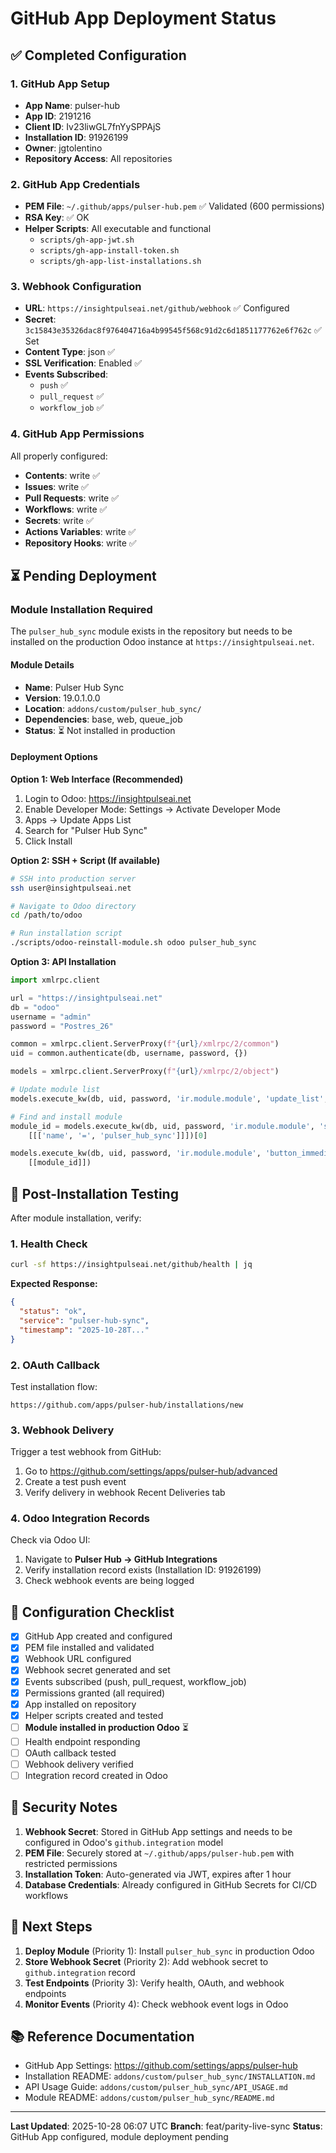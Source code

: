 # GitHub App Deployment Status

## ✅ Completed Configuration

### 1. GitHub App Setup
- **App Name**: pulser-hub
- **App ID**: 2191216
- **Client ID**: Iv23liwGL7fnYySPPAjS
- **Installation ID**: 91926199
- **Owner**: jgtolentino
- **Repository Access**: All repositories

### 2. GitHub App Credentials
- **PEM File**: `~/.github/apps/pulser-hub.pem` ✅ Validated (600 permissions)
- **RSA Key**: ✅ OK
- **Helper Scripts**: All executable and functional
  - `scripts/gh-app-jwt.sh`
  - `scripts/gh-app-install-token.sh`
  - `scripts/gh-app-list-installations.sh`

### 3. Webhook Configuration
- **URL**: `https://insightpulseai.net/github/webhook` ✅ Configured
- **Secret**: `3c15843e35326dac8f976404716a4b99545f568c91d2c6d1851177762e6f762c` ✅ Set
- **Content Type**: json ✅
- **SSL Verification**: Enabled ✅
- **Events Subscribed**:
  - `push` ✅
  - `pull_request` ✅
  - `workflow_job` ✅

### 4. GitHub App Permissions
All properly configured:
- **Contents**: write ✅
- **Issues**: write ✅
- **Pull Requests**: write ✅
- **Workflows**: write ✅
- **Secrets**: write ✅
- **Actions Variables**: write ✅
- **Repository Hooks**: write ✅

## ⏳ Pending Deployment

### Module Installation Required
The `pulser_hub_sync` module exists in the repository but needs to be installed on the production Odoo instance at `https://insightpulseai.net`.

#### Module Details
- **Name**: Pulser Hub Sync
- **Version**: 19.0.1.0.0
- **Location**: `addons/custom/pulser_hub_sync/`
- **Dependencies**: base, web, queue_job
- **Status**: ⏳ Not installed in production

#### Deployment Options

**Option 1: Web Interface (Recommended)**
1. Login to Odoo: https://insightpulseai.net
2. Enable Developer Mode: Settings → Activate Developer Mode
3. Apps → Update Apps List
4. Search for "Pulser Hub Sync"
5. Click Install

**Option 2: SSH + Script (If available)**
```bash
# SSH into production server
ssh user@insightpulseai.net

# Navigate to Odoo directory
cd /path/to/odoo

# Run installation script
./scripts/odoo-reinstall-module.sh odoo pulser_hub_sync
```

**Option 3: API Installation**
```python
import xmlrpc.client

url = "https://insightpulseai.net"
db = "odoo"
username = "admin"
password = "Postres_26"

common = xmlrpc.client.ServerProxy(f"{url}/xmlrpc/2/common")
uid = common.authenticate(db, username, password, {})

models = xmlrpc.client.ServerProxy(f"{url}/xmlrpc/2/object")

# Update module list
models.execute_kw(db, uid, password, 'ir.module.module', 'update_list', [])

# Find and install module
module_id = models.execute_kw(db, uid, password, 'ir.module.module', 'search',
    [[['name', '=', 'pulser_hub_sync']]])[0]

models.execute_kw(db, uid, password, 'ir.module.module', 'button_immediate_install',
    [[module_id]])
```

## 🧪 Post-Installation Testing

After module installation, verify:

### 1. Health Check
```bash
curl -sf https://insightpulseai.net/github/health | jq
```
**Expected Response:**
```json
{
  "status": "ok",
  "service": "pulser-hub-sync",
  "timestamp": "2025-10-28T..."
}
```

### 2. OAuth Callback
Test installation flow:
```
https://github.com/apps/pulser-hub/installations/new
```

### 3. Webhook Delivery
Trigger a test webhook from GitHub:
1. Go to https://github.com/settings/apps/pulser-hub/advanced
2. Create a test push event
3. Verify delivery in webhook Recent Deliveries tab

### 4. Odoo Integration Records
Check via Odoo UI:
1. Navigate to **Pulser Hub → GitHub Integrations**
2. Verify installation record exists (Installation ID: 91926199)
3. Check webhook events are being logged

## 📝 Configuration Checklist

- [x] GitHub App created and configured
- [x] PEM file installed and validated
- [x] Webhook URL configured
- [x] Webhook secret generated and set
- [x] Events subscribed (push, pull_request, workflow_job)
- [x] Permissions granted (all required)
- [x] App installed on repository
- [x] Helper scripts created and tested
- [ ] **Module installed in production Odoo** ⏳
- [ ] Health endpoint responding
- [ ] OAuth callback tested
- [ ] Webhook delivery verified
- [ ] Integration record created in Odoo

## 🔐 Security Notes

1. **Webhook Secret**: Stored in GitHub App settings and needs to be configured in Odoo's `github.integration` model
2. **PEM File**: Securely stored at `~/.github/apps/pulser-hub.pem` with restricted permissions
3. **Installation Token**: Auto-generated via JWT, expires after 1 hour
4. **Database Credentials**: Already configured in GitHub Secrets for CI/CD workflows

## 🚀 Next Steps

1. **Deploy Module** (Priority 1): Install `pulser_hub_sync` in production Odoo
2. **Store Webhook Secret** (Priority 2): Add webhook secret to `github.integration` record
3. **Test Endpoints** (Priority 3): Verify health, OAuth, and webhook endpoints
4. **Monitor Events** (Priority 4): Check webhook event logs in Odoo

## 📚 Reference Documentation

- GitHub App Settings: https://github.com/settings/apps/pulser-hub
- Installation README: `addons/custom/pulser_hub_sync/INSTALLATION.md`
- API Usage Guide: `addons/custom/pulser_hub_sync/API_USAGE.md`
- Module README: `addons/custom/pulser_hub_sync/README.md`

---
**Last Updated**: 2025-10-28 06:07 UTC
**Branch**: feat/parity-live-sync
**Status**: GitHub App configured, module deployment pending
